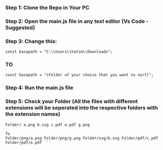 ### Step 1: Clone the Repo in Your PC 

### Step 2: Open the main.js file in any text editor (Vs Code - Suggested)

### Step 3: Change this:
```
const basepath = "C:\\Users\\hatim\\Downloads";
```
### TO
```
const basepath = "(Folder of your choice that you want to sort)";
```

### Step 4: Run the main.js file

### Step 5: Check your Folder (All the files with different extensions will be seperated into the respective folders with the extension names) 
``` For Ex: 
Folder/ a.png b.svg c.pdf e.pdf g.png

To
Folder/png/a.png Folder/png/g.png Folder/svg/b.svg Folder/pdf/c.pdf Folder/pdf/e.pdf ```

